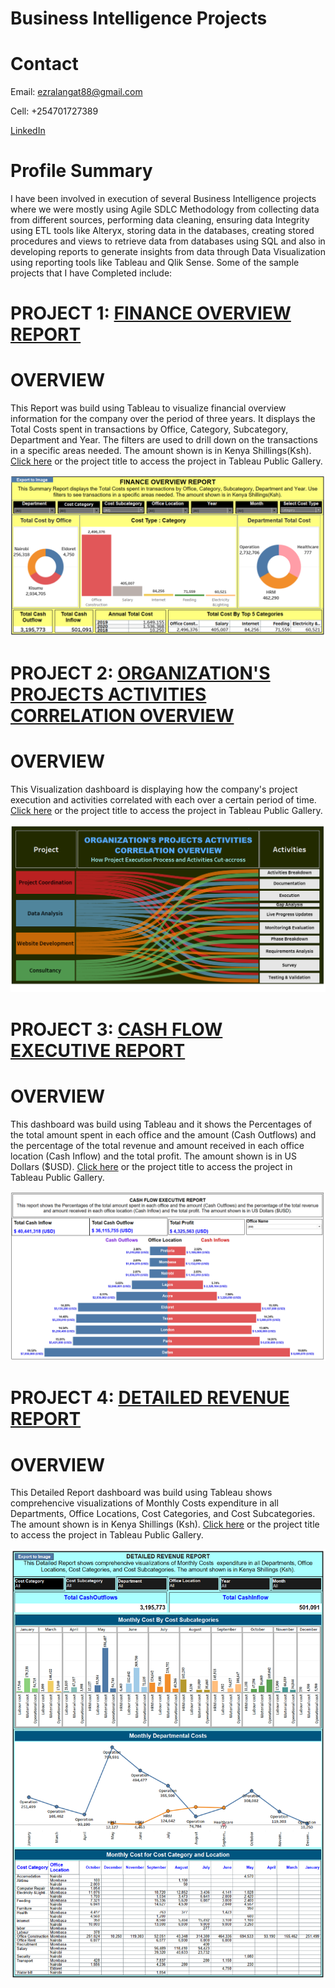 # Business Intelligence Projects

# Contact
Email: ezralangat88@gmail.com

Cell: +254701727389

[LinkedIn](https://www.linkedin.com/in/ezra-lang-at-265694147/)

# Profile Summary
I have been involved in execution of several Business Intelligence projects where we were mostly using Agile SDLC Methodology from collecting data from different sources, performing data cleaning, ensuring data Integrity using ETL tools like Alteryx, storing data in the databases, creating stored procedures and views to retrieve data from databases using SQL and also in developing reports to generate insights from data through Data Visualization using reporting tools like Tableau and Qlik Sense. Some of the sample projects that I have Completed include:

# PROJECT 1: [FINANCE OVERVIEW REPORT](https://public.tableau.com/app/profile/ezra.lang.at/viz/FINANCEOVERVIEWREPORT/SummaryReport)
# OVERVIEW
This Report was build using Tableau to visualize financial overview information for the company over the period of three years. It displays the Total Costs spent in transactions by Office, Category, Subcategory, Department and Year. The filters are used to drill down on the transactions in a specific areas needed. The amount shown is in Kenya Shillings(Ksh). [Click here](https://public.tableau.com/app/profile/ezra.lang.at/viz/FINANCEOVERVIEWREPORT/SummaryReport) or the project title to access the project in Tableau Public Gallery.

![](/images/FINANCE_OVERVIEW_REPORT.PNG)

# PROJECT 2: [ORGANIZATION'S PROJECTS ACTIVITIES CORRELATION OVERVIEW](https://public.tableau.com/app/profile/ezra.lang.at/viz/ProjectActivitiesCorrelationOverview_16237510647400/ProjectActivitiesCorrelationOverview)
# OVERVIEW
 
 This Visualization dashboard is displaying how the company's project execution and activities correlated with each over a certain period of time.
 [Click here](https://public.tableau.com/app/profile/ezra.lang.at/viz/ProjectActivitiesCorrelationOverview_16237510647400/ProjectActivitiesCorrelationOverview) or the project title to access the project in Tableau Public Gallery.
 
 ![](/images/ORGANIZATION'S_PROJECTS_ACTIVITIES_CORRELATION_OVERVIEW.PNG)


# PROJECT 3: [CASH FLOW EXECUTIVE REPORT](https://public.tableau.com/app/profile/ezra.lang.at/viz/CASHFLOWEXECUTIVEREPORT/FinanceInformationReport)
# OVERVIEW

This dashboard was build using Tableau and it shows the Percentages of the total amount spent in each office and the amount (Cash Outflows) and the percentage of the total revenue and amount received in each office location (Cash Inflow) and the total profit. The amount shown is in US Dollars ($USD). [Click here](https://public.tableau.com/app/profile/ezra.lang.at/viz/CASHFLOWEXECUTIVEREPORT/FinanceInformationReport) or the project title to access the project in Tableau Public Gallery.

![](/images/CASH_FLOW_EXECUTIVE_REPORT.PNG)

# PROJECT 4: [DETAILED REVENUE REPORT](https://public.tableau.com/app/profile/ezra.lang.at/viz/DETAILEDREVENUEREPORT/DetailedReport)
# OVERVIEW

This Detailed Report dashboard was build using Tableau shows comprehencive visualizations of Monthly Costs  expenditure in all Departments, Office Locations, Cost Categories, and Cost Subcategories. The amount shown is in Kenya Shillings (Ksh). [Click here](https://public.tableau.com/app/profile/ezra.lang.at/viz/DETAILEDREVENUEREPORT/DetailedReport) or the project title to access the project in Tableau Public Gallery.

![](/images/Detailed_Revenue_Report.png)
